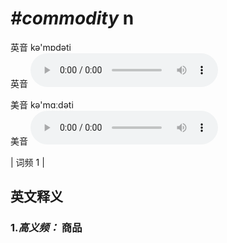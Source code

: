 # ***\#commodity*** n
英音 kə'mɒdəti  
英音
<audio src="./media/commodity2.aac" controls="controls"></audio>

美音 kə'mɑːdəti  
美音
<audio src="./media/commodity2.aac" controls="controls"></audio>



| 词频 1 |  

英文释义
---
### 1.*高义频：* **商品**  


